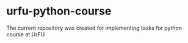 # urfu-python-course
The current repository was created for implementing tasks for python course at UrFU
